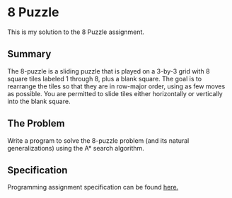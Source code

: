 # 8 Puzzle
This is my solution to the 8 Puzzle assignment. 

## Summary
The 8-puzzle is a sliding puzzle that is played on a 3-by-3 grid with 8 square tiles labeled 1 through 8, plus a blank square. The goal is to rearrange the tiles so that they are in row-major order, using as few moves as possible. You are permitted to slide tiles either horizontally or vertically into the blank square.

## The Problem
Write a program to solve the 8-puzzle problem (and its natural generalizations) using the A* search algorithm.

## Specification
Programming assignment specification can be found [here.](https://coursera.cs.princeton.edu/algs4/assignments/8puzzle/specification.php)
